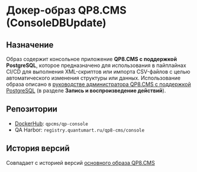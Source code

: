 # Докер-образ QP8.CMS (ConsoleDBUpdate)

## Назначение

Образ содержит консольное приложение **QP8.CMS c поддержкой PostgreSQL**, которое предназначено для использования в пайплайнах CI/CD для выполнения XML-скриптов или импорта CSV-файлов с целью автоматического изменения структуры или данных. Использование образа описано в [руководстве администратора QP8.CMS c поддержкой PostgreSQL](https://storage.qp.qsupport.ru/qa_official_site/images/downloads/qp8-pg-admin-man.pdf) (в разделе **Запись и воспроизведение действий**).

## Репозитории

* [DockerHub](https://hub.docker.com/r/qpcms/qp-console/tags): `qpcms/qp-console`
* QA Harbor: `registry.quantumart.ru/qp8-cms/console`

## История версий

Совпадает с историей версий [основного образа QP8.CMS](qp.md#история-версий)
